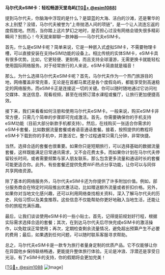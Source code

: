 **马尔代夫eSIM卡：轻松畅游天堂岛屿[[TG💪+ @esim1088](https://t.me/s/esim1088)]**

提到马尔代夫，你脑海中浮现的是什么？是碧蓝的大海、洁白的沙滩，还是奢华的水上别墅？没错，马尔代夫被誉为“上帝抛洒人间的项链”，是一个让人流连忘返的度假胜地。然而，当你踏上这片梦幻之地时，是否担心过没有网络会错失很多精彩瞬间？别担心！今天就来聊聊一款神器——马尔代夫eSIM卡。

首先，什么是eSIM卡呢？简单来说，它是一种嵌入式虚拟SIM卡，不需要物理卡槽，可以直接安装在支持eSIM功能的设备上。相比传统的实体SIM卡，eSIM卡具有很多优势。比如，它更轻便、更耐用，而且支持全球漫游，无需更换卡就能轻松使用国际网络服务。对于经常旅行的人来说，eSIM卡简直就是福音！

那么，为什么选择马尔代夫eSIM卡呢？首先，马尔代夫作为一个热门旅游目的地，网络覆盖非常完善，无论是在首都马累还是各个度假岛屿，都能享受到高速稳定的网络服务。而eSIM卡正是连接这一切的关键。你可以随时随地通过它访问社交媒体、发送信息、观看视频，甚至在线预订潜水课程或餐厅，让旅行更加便捷高效。

接下来，我们来看看如何注册和使用马尔代夫eSIM卡。一般来说，购买eSIM卡非常方便，只需几个简单的步骤即可完成激活。首先，你需要确保你的手机支持eSIM功能（目前大部分新款手机都支持）。然后，在线购买一张适合你需求的eSIM卡套餐，比如数据流量套餐或者语音通话套餐。接着，按照提供的教程将eSIM卡下载到你的手机中，并激活它。整个过程通常只需几分钟，非常快捷。

当然，选择合适的套餐也很重要。如果你只是短期旅行，可以选择基础的数据流量套餐，这样既能满足日常通讯需求，又不会花费太多。而如果你计划在马尔代夫停留较长时间，或者需要频繁与家人朋友联系，那么包含更多流量和通话时长的套餐可能更适合你。此外，有些套餐还提供免费WiFi热点分享功能，让你可以与同伴共享网络资源。

除了基本的网络服务外，马尔代夫eSIM卡还为你提供了许多附加价值。例如，部分服务商会在特定时间段推出优惠活动，比如赠送额外流量或者折扣价格。另外，如果你对当地文化感兴趣，还可以利用网络查找相关资料，深入了解马尔代夫的历史、风俗习惯以及美食推荐。这些信息不仅能帮助你更好地融入当地生活，还能让你的旅程充满乐趣。

最后，让我们谈谈使用eSIM卡的一些小贴士。首先，记得提前规划好行程，根据实际需求选择合适的套餐；其次，在到达马尔代夫后尽快完成eSIM卡的激活操作，以免耽误正常使用；再次，定期检查剩余流量情况，避免超出预算产生不必要的费用；最后，如果遇到任何问题，可以随时联系客服寻求帮助。

总之，马尔代夫eSIM卡是一款专为旅行者量身定制的优质产品。它不仅能够让你在异国他乡保持联络畅通，更能提升整体旅行体验。无论是冲浪、浮潜还是享受日光浴，有了eSIM卡的支持，你的假期将会更加完美！

[[TG💪+ @esim1088](https://t.me/s/esim1088) ![Image](https://i.postimg.cc/4NQfJmqS/Snipaste-2025-05-13-00-14-12.png)]